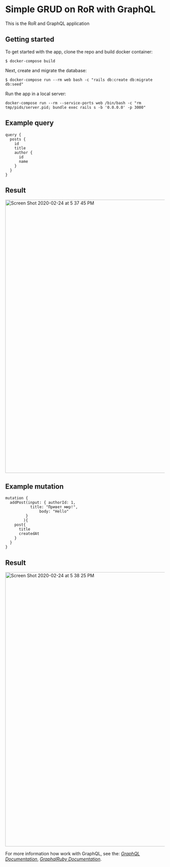 # Simple GRUD on RoR with GraphQL
This is the RoR and GraphQL application
## Getting started

To get started with the app, clone the repo and build docker container:

```
$ docker-compose build
```

Next, create and migrate the database:

```
$ docker-compose run --rm web bash -c "rails db:create db:migrate db:seed"
```
Run the app in a local server:
```
docker-compose run --rm --service-ports web /bin/bash -c "rm tmp/pids/server.pid; bundle exec rails s -b '0.0.0.0' -p 3000"
```

## Example query
```
query {
  posts {
    id
    title
    author {
      id
      name
    }
  }
}
```
## Result
<img width="860" alt="Screen Shot 2020-02-24 at 5 37 45 PM" src="https://user-images.githubusercontent.com/25566849/75157257-330f3180-572d-11ea-9274-2c45bf77049f.png">

## Example mutation
```
mutation {
  addPost(input: { authorId: 1, 
		   title: "Привет мир!",
    		   body: "Hello"
		 }
		){
    post{
      title
      createdAt
    }
  }
}
```
## Result
<img width="863" alt="Screen Shot 2020-02-24 at 5 38 25 PM" src="https://user-images.githubusercontent.com/25566849/75157273-37d3e580-572d-11ea-8531-9c34af74ad68.png">

For more information how work with GraphQL, see the:
[*GraphQL Documentation*](https://graphql.org/learn/),
[*GraphqlRuby Documentation*](https://graphql-ruby.org/).
